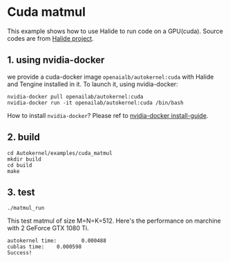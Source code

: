 # Cuda matmul
This example shows how to use Halide to run code on a GPU(cuda). Source codes are from [Halide project]((https://github.com/halide/Halide)).


## 1. using nvidia-docker
we provide a cuda-docker image `openaialb/autokernel:cuda` with Halide and Tengine installed in it. To launch it, using nvidia-docker:
```
nvidia-docker pull openailab/autokernel:cuda
nvidia-docker run -it openailab/autokernel:cuda /bin/bash
```
How to install `nvidia-docker`? Please ref to [nvidia-docker install-guide](https://docs.nvidia.com/datacenter/cloud-native/container-toolkit/install-guide.html#installing-on-ubuntu-and-debian).
## 2. build
```
cd Autokernel/examples/cuda_matmul
mkdir build
cd build
make
```

## 3. test
```
./matmul_run
```
This test matmul of size M=N=K=512. Here's the performance on marchine with 2 GeForce GTX 1080 Ti.
```
autokernel time:        0.000488
cublas time:    0.000598
Success!
```
